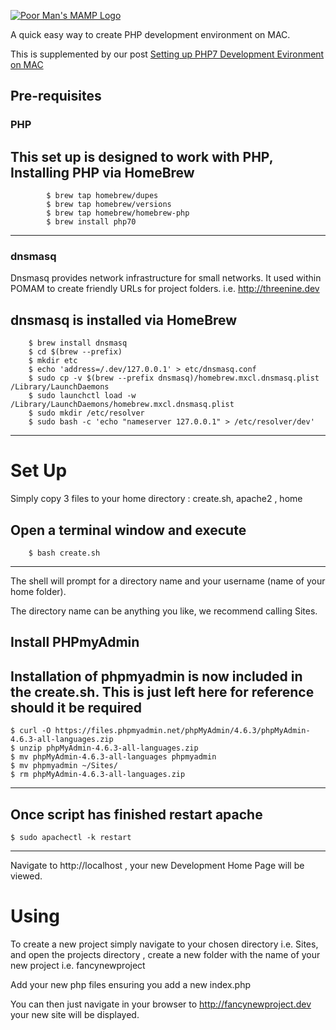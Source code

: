 [![Poor Man's MAMP Logo](https://threenine.co.uk/wp-content/uploads/2016/08/poormansmamp.png)](https://threenine.co.uk/setting-php7-development-mac-osx/)


A quick easy way to create PHP development environment on MAC. 

This is supplemented by our post [Setting up PHP7 Development Evironment on MAC](https://threenine.co.uk/setting-php7-development-mac-osx/)



## Pre-requisites

### PHP

This set up is designed to work with PHP, Installing PHP via HomeBrew
---
			$ brew tap homebrew/dupes
			$ brew tap homebrew/versions
			$ brew tap homebrew/homebrew-php
			$ brew install php70
---
### dnsmasq

Dnsmasq provides network infrastructure for small networks.  It used within POMAM to create friendly URLs for project folders. i.e. http://threenine.dev

dnsmasq is installed via HomeBrew
--
		$ brew install dnsmasq
        $ cd $(brew --prefix)
        $ mkdir etc
		$ echo 'address=/.dev/127.0.0.1' > etc/dnsmasq.conf
		$ sudo cp -v $(brew --prefix dnsmasq)/homebrew.mxcl.dnsmasq.plist /Library/LaunchDaemons
		$ sudo launchctl load -w /Library/LaunchDaemons/homebrew.mxcl.dnsmasq.plist
		$ sudo mkdir /etc/resolver
		$ sudo bash -c 'echo "nameserver 127.0.0.1" > /etc/resolver/dev'
---
# Set Up

Simply copy 3 files to your home directory :  create.sh, apache2 , home

Open a terminal window and execute
---
		$ bash create.sh
---

The shell will prompt for a directory name and your username (name of your home folder).

The directory name can be anything you like, we recommend calling Sites.

## Install PHPmyAdmin

Installation of phpmyadmin is now included in the create.sh.  This is just left here for reference should it be required
---
	$ curl -O https://files.phpmyadmin.net/phpMyAdmin/4.6.3/phpMyAdmin-4.6.3-all-languages.zip
	$ unzip phpMyAdmin-4.6.3-all-languages.zip
	$ mv phpMyAdmin-4.6.3-all-languages phpmyadmin
	$ mv phpmyadmin ~/Sites/
	$ rm phpMyAdmin-4.6.3-all-languages.zip
---

Once script has finished restart apache
---
	$ sudo apachectl -k restart
---

Navigate to http://localhost , your new Development Home Page will be viewed.

# Using

To create a new project simply navigate to your chosen directory i.e. Sites, and open the projects directory , create a new folder with the name of your new project i.e. fancynewproject

Add your new php files ensuring you add a new index.php 

You can then just navigate in your browser to http://fancynewproject.dev  your new site will be displayed.


